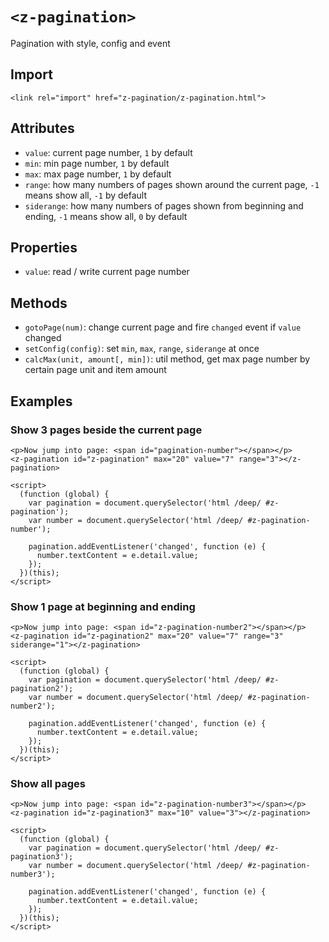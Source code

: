 # `<z-pagination>`

Pagination with style, config  and event

## Import

```
<link rel="import" href="z-pagination/z-pagination.html">
```

## Attributes

- `value`: current page number, `1` by default
- `min`: min page number, `1` by default
- `max`: max page number, `1` by default
- `range`: how many numbers of pages shown around the current page, `-1` means show all, `-1` by default
- `siderange`: how many numbers of pages shown from beginning and ending, `-1` means show all, `0` by default

## Properties

- `value`: read / write current page number

## Methods

- `gotoPage(num)`: change current page and fire `changed` event if `value` changed
- `setConfig(config)`: set `min`, `max`, `range`, `siderange` at once
- `calcMax(unit, amount[, min])`: util method, get max page number by certain page unit and item amount

## Examples

### Show 3 pages beside the current page

```
<p>Now jump into page: <span id="pagination-number"></span></p>
<z-pagination id="z-pagination" max="20" value="7" range="3"></z-pagination>

<script>
  (function (global) {
    var pagination = document.querySelector('html /deep/ #z-pagination');
    var number = document.querySelector('html /deep/ #z-pagination-number');

    pagination.addEventListener('changed', function (e) {
      number.textContent = e.detail.value;
    });
  })(this);
</script>
```

### Show 1 page at beginning and ending

```
<p>Now jump into page: <span id="z-pagination-number2"></span></p>
<z-pagination id="z-pagination2" max="20" value="7" range="3" siderange="1"></z-pagination>

<script>
  (function (global) {
    var pagination = document.querySelector('html /deep/ #z-pagination2');
    var number = document.querySelector('html /deep/ #z-pagination-number2');

    pagination.addEventListener('changed', function (e) {
      number.textContent = e.detail.value;
    });
  })(this);
</script>
```

### Show all pages

```
<p>Now jump into page: <span id="z-pagination-number3"></span></p>
<z-pagination id="z-pagination3" max="10" value="3"></z-pagination>

<script>
  (function (global) {
    var pagination = document.querySelector('html /deep/ #z-pagination3');
    var number = document.querySelector('html /deep/ #z-pagination-number3');

    pagination.addEventListener('changed', function (e) {
      number.textContent = e.detail.value;
    });
  })(this);
</script>
```
